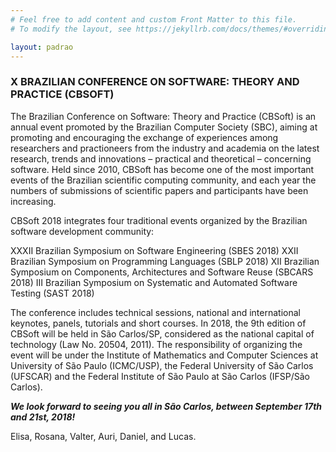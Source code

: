 ```yaml
---
# Feel free to add content and custom Front Matter to this file.
# To modify the layout, see https://jekyllrb.com/docs/themes/#overriding-theme-defaults

layout: padrao
---
```


<section class="sample-text-area">
    <div class="container">
      <h3 class="text-center text-black mb-25">X BRAZILIAN CONFERENCE ON SOFTWARE: THEORY AND PRACTICE (CBSOFT)</h3>
      <div class="text-justify text-black">
        <p>The Brazilian Conference on Software: Theory and Practice (CBSoft) is an annual event promoted by the
          Brazilian Computer Society (SBC), aiming at promoting and encouraging the exchange of experiences among
          researchers and practioneers from the industry and academia on the latest research, trends and innovations –
          practical and theoretical – concerning software. Held since 2010, CBSoft has become one of the most important
          events of the Brazilian scientific computing community, and each year the numbers of submissions of
          scientific papers and participants have been increasing.</p>
        <p>CBSoft 2018 integrates four traditional events organized by the Brazilian software development community:</p>
        <p>XXXII Brazilian Symposium on Software Engineering (SBES 2018) XXII Brazilian Symposium on Programming
          Languages (SBLP 2018) XII Brazilian Symposium on Components, Architectures and Software Reuse (SBCARS 2018)
          III Brazilian Symposium on Systematic and Automated Software Testing (SAST 2018)</p>
        <p>The conference includes technical sessions, national and international keynotes, panels, tutorials and short
          courses. In 2018, the 9th edition of CBSoft will be held in São Carlos/SP, considered as the national capital
          of technology (Law No. 20504, 2011). The responsibility of organizing the event will be under the Institute
          of Mathematics and Computer Sciences at University of São Paulo (ICMC/USP), the Federal University of São
          Carlos (UFSCAR) and the Federal Institute of São Paulo at São Carlos (IFSP/São Carlos).</p>
        <p><strong><em>We look forward to seeing you all in São Carlos, between September 17th and 21st, 2018!</em></strong></p>
        <p>Elisa, Rosana, Valter, Auri, Daniel, and Lucas.</p>
      </div>
    </div>
  </section>
  <br>
  